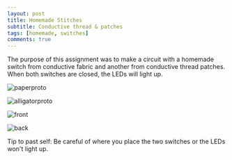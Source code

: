 ```yaml
---
layout: post
title: Homemade Stitches
subtitle: Conductive thread & patches
tags: [homemade, switches]
comments: true
---
```


The purpose of this assignment was to make a circuit with a homemade switch from conductive fabric and another from conductive thread patches. When both switches are closed, the LEDs will light up.

![paperproto](http://Rebecca-ET.github.io/img/homemadestitchesproto2.jpg)

![alligatorproto](http://Rebecca-ET.github.io/img/alligatorprotohs.jpg)

![front](http://Rebecca-ET.github.io/img/fronths.jpg)

![back](http://Rebecca-ET.github.io/img/backhs.jpg)

Tip to past self: Be careful of where you place the two switches or the LEDs won't light up.
